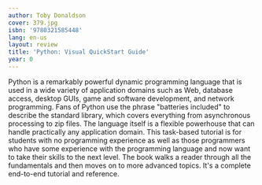 ```yaml
---
author: Toby Donaldson
cover: 379.jpg
isbn: '9780321585448'
lang: en-us
layout: review
title: 'Python: Visual QuickStart Guide'
year: 0
---
```

Python is a remarkably powerful dynamic programming language that is used in a wide variety of application domains such as Web, database access, desktop GUIs, game and software development, and network programming. Fans of Python use the phrase "batteries included" to describe the standard library, which covers everything from asynchronous processing to zip files. The language itself is a flexible powerhouse that can handle practically any application domain. This task-based tutorial is for students with no programming experience as well as those programmers who have some experience with the programming language and now want to take their skills to the next level. The book walks a reader through all the fundamentals and then moves on to more advanced topics. It's a complete end-to-end tutorial and reference.
